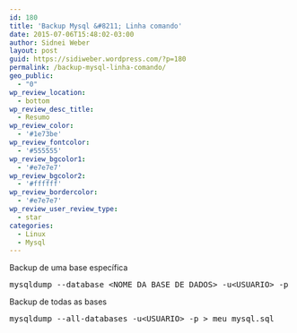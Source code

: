 ```yaml
---
id: 180
title: 'Backup Mysql &#8211; Linha comando'
date: 2015-07-06T15:48:02-03:00
author: Sidnei Weber
layout: post
guid: https://sidiweber.wordpress.com/?p=180
permalink: /backup-mysql-linha-comando/
geo_public:
  - "0"
wp_review_location:
  - bottom
wp_review_desc_title:
  - Resumo
wp_review_color:
  - '#1e73be'
wp_review_fontcolor:
  - '#555555'
wp_review_bgcolor1:
  - '#e7e7e7'
wp_review_bgcolor2:
  - '#ffffff'
wp_review_bordercolor:
  - '#e7e7e7'
wp_review_user_review_type:
  - star
categories:
  - Linux
  - Mysql
---
```

Backup de uma base específica

<pre>mysqldump --database &lt;NOME DA BASE DE DADOS&gt; -u&lt;USUARIO&gt; -p &gt; c:meu_db.sql</pre>

Backup de todas as bases

<pre>mysqldump --all-databases -u&lt;USUARIO&gt; -p &gt; meu_mysql.sql</pre>